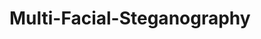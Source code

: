 # Multi-Facial-Steganography

<Title of REU Project>
=================


Information
-----------

LSBSteg module is based on OpenCV to hide data in images. It uses the first bit of every pixel, and every colour
of an image. The code is quite simple to understand; If every first bit has been used, the module starts using the second bit, so the larger the data, the more the image is altered.
The program can hide all of the data if there is enough space in the image. The main functions are:

* encode_text: You provide a string and the program hides it


JPEG and otehr lossy compression formats are not supported. 

Installation
------------

This tool only require OpenCV and its dependencies.

```bash
pip install -r requirements.txt
```

Usage
-----

